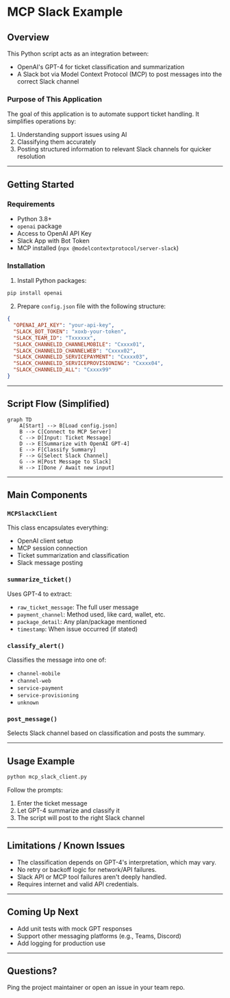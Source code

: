 
# MCP Slack Example

## Overview
This Python script acts as an integration between:
- OpenAI's GPT-4 for ticket classification and summarization
- A Slack bot via Model Context Protocol (MCP) to post messages into the correct Slack channel

### Purpose of This Application
The goal of this application is to automate support ticket handling. It simplifies operations by:
1. Understanding support issues using AI
2. Classifying them accurately
3. Posting structured information to relevant Slack channels for quicker resolution

---

## Getting Started

### Requirements
- Python 3.8+
- `openai` package
- Access to OpenAI API Key
- Slack App with Bot Token
- MCP installed (`npx @modelcontextprotocol/server-slack`)

### Installation
1. Install Python packages:
```bash
pip install openai
```

2. Prepare `config.json` file with the following structure:
```json
{
  "OPENAI_API_KEY": "your-api-key",
  "SLACK_BOT_TOKEN": "xoxb-your-token",
  "SLACK_TEAM_ID": "Txxxxxx",
  "SLACK_CHANNELID_CHANNELMOBILE": "Cxxxx01",
  "SLACK_CHANNELID_CHANNELWEB": "Cxxxx02",
  "SLACK_CHANNELID_SERVICEPAYMENT": "Cxxxx03",
  "SLACK_CHANNELID_SERVICEPROVISIONING": "Cxxxx04",
  "SLACK_CHANNELID_ALL": "Cxxxx99"
}
```

---

## Script Flow (Simplified)
```mermaid
graph TD
    A[Start] --> B[Load config.json]
    B --> C[Connect to MCP Server]
    C --> D[Input: Ticket Message]
    D --> E[Summarize with OpenAI GPT-4]
    E --> F[Classify Summary]
    F --> G[Select Slack Channel]
    G --> H[Post Message to Slack]
    H --> I[Done / Await new input]
```

---

## Main Components

### `MCPSlackClient`
This class encapsulates everything:
- OpenAI client setup
- MCP session connection
- Ticket summarization and classification
- Slack message posting

### `summarize_ticket()`
Uses GPT-4 to extract:
- `raw_ticket_message`: The full user message
- `payment_channel`: Method used, like card, wallet, etc.
- `package_detail`: Any plan/package mentioned
- `timestamp`: When issue occurred (if stated)

### `classify_alert()`
Classifies the message into one of:
- `channel-mobile`
- `channel-web`
- `service-payment`
- `service-provisioning`
- `unknown`

### `post_message()`
Selects Slack channel based on classification and posts the summary.

---

## Usage Example
```bash
python mcp_slack_client.py
```
Follow the prompts:
1. Enter the ticket message
2. Let GPT-4 summarize and classify it
3. The script will post to the right Slack channel

---

## Limitations / Known Issues
- The classification depends on GPT-4's interpretation, which may vary.
- No retry or backoff logic for network/API failures.
- Slack API or MCP tool failures aren't deeply handled.
- Requires internet and valid API credentials.

---

## Coming Up Next
- Add unit tests with mock GPT responses
- Support other messaging platforms (e.g., Teams, Discord)
- Add logging for production use

---

## Questions?
Ping the project maintainer or open an issue in your team repo.
